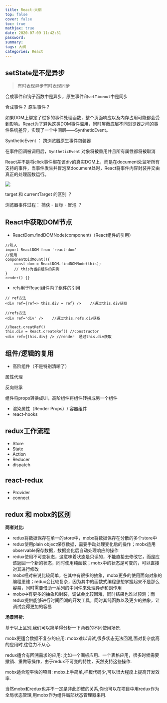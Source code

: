 ```yaml
---
title: React-大纲
top: false
cover: false
toc: true
mathjax: true
date: 2020-07-09 11:42:51
password:
summary:
tags: 大纲
categories: React
---
```


## setState是不是异步

> 有时表现异步有时表现同步

合成事件和钩子函数中是异步，原生事件和`setTimeout`中是同步

 合成事件？ 原生事件？

如果DOM上绑定了过多的事件处理函数，整个页面响应以及内存占用可能都会受到影响。React为了避免这类DOM事件滥用，同时屏蔽底层不同浏览器之间的事件系统差异，实现了一个中间层——SyntheticEvent。

 SyntheticEvent ： 跨浏览器原生事件包装器

 在事件回调被调用后，`SyntheticEvent` 对象将被重用并且所有属性都将被取消

React并不是将click事件绑在该div的真实DOM上，而是在document处监听所有支持的事件，当事件发生并冒泡至document处时，React将事件内容封装并交由真正的处理函数运行。

![](1.png)

target 和 currentTarget 的区别 ？

浏览器事件过程： 捕获 - 目标 - 冒泡 ？

## React中获取DOM节点

- ReactDom.findDOMNode(component)（React组件的引用）

```
//引入
import ReactDOM from 'react-dom'
//使用
componentDidMount(){
    const dom = ReactDOM.findDOMNode(this);
    // this为当前组件的实例
}
render() {}
```

- refs用于React组件内子组件的引用

```
// ref方法
<div ref={ref=> this.div = ref} />    //通过this.div获取

//refs方法
<div ref='div' />    //通过this.refs.div获取

//React.creatRef()
this.div = React.createRef() //constructor
<div ref={this.div} /> //render  通过this.div获取
```

## 组件/逻辑的复用

- 高阶组件（不是特别清晰了）

 属性代理

 反向继承

组件将props转换成UI，高阶组件将组件转换成另一个组件

- 渲染属性（Render Props）/ 容器组件
- react-hooks

## redux工作流程

- Store
- State
- Action
- Reducer
- dispatch

## react-redux

- Provider
- connect

## redux 和 mobx的区别

**两者对比:**

- redux将数据保存在单一的store中，mobx将数据保存在分散的多个store中
- redux使用plain object保存数据，需要手动处理变化后的操作；mobx适用observable保存数据，数据变化后自动处理响应的操作
- redux使用不可变状态，这意味着状态是只读的，不能直接去修改它，而是应该返回一个新的状态，同时使用纯函数；mobx中的状态是可变的，可以直接对其进行修改
- mobx相对来说比较简单，在其中有很多的抽象，mobx更多的使用面向对象的编程思维；redux会比较复杂，因为其中的函数式编程思想掌握起来不是那么容易，同时需要借助一系列的中间件来处理异步和副作用
- mobx中有更多的抽象和封装，调试会比较困难，同时结果也难以预测；而redux提供能够进行时间回溯的开发工具，同时其纯函数以及更少的抽象，让调试变得更加的容易

**场景辨析:**

基于以上区别,我们可以简单得分析一下两者的不同使用场景.

mobx更适合数据不复杂的应用: mobx难以调试,很多状态无法回溯,面对复杂度高的应用时,往往力不从心.

redux适合有回溯需求的应用: 比如一个画板应用、一个表格应用，很多时候需要撤销、重做等操作，由于redux不可变的特性，天然支持这些操作.

mobx适合短平快的项目: mobx上手简单,样板代码少,可以很大程度上提高开发效率.

当然mobx和redux也并不一定是非此即彼的关系,你也可以在项目中用redux作为全局状态管理,用mobx作为组件局部状态管理器来用.